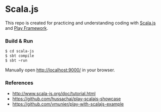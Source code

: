 # Scala.js

This repo is created for practicing and understanding coding with 
[Scala.js](http://www.scala-js.org/) and
[Play Framework](https://playframework.com/).

### Build & Run ###

```sh
$ cd scala-js
$ sbt compile
$ sbt ~run
```

Manually open [http://localhost:9000/](http://localhost:9000/) in your browser.

### References ###

- http://www.scala-js.org/doc/tutorial.html
- https://github.com/hussachai/play-scalajs-showcase
- https://github.com/vmunier/play-with-scalajs-example